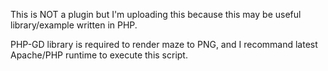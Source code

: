 This is NOT a plugin but I'm uploading this because this may be useful library/example written in PHP.

PHP-GD library is required to render maze to PNG, and I recommand latest Apache/PHP runtime to execute this script.
